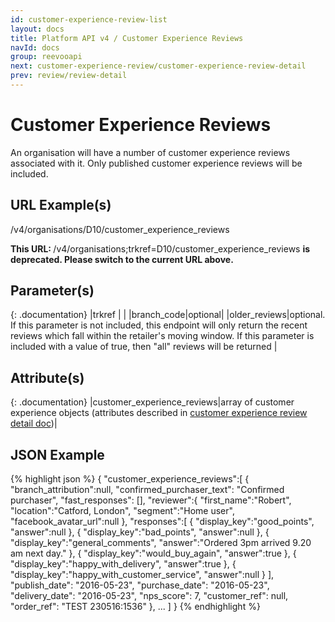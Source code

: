 ```yaml
---
id: customer-experience-review-list
layout: docs
title: Platform API v4 / Customer Experience Reviews
navId: docs
group: reevooapi
next: customer-experience-review/customer-experience-review-detail
prev: review/review-detail
---
```


# Customer Experience Reviews
An organisation will have a number of customer experience reviews associated with it.
Only published customer experience reviews will be included.



## URL Example(s)
/v4/organisations/D10/customer_experience_reviews

<div class="warning">
  <strong>This URL: </strong>
  /v4/organisations;trkref=D10/customer_experience_reviews
  <strong> is deprecated. Please switch to the current URL above.</strong><br/>
</div>

## Parameter(s)

{: .documentation}
|trkref     |        |
|branch_code|optional|
|older_reviews|optional. If this parameter is not included, this endpoint will only return the recent reviews which fall within the retailer's moving window. If this parameter is included with a value of true, then "all" reviews will be returned |

## Attribute(s)

{: .documentation}
|customer_experience_reviews|array of customer experience objects (attributes described in [customer experience review detail doc](../customer-experience-review-detail))|

## JSON Example
{% highlight json %}
{
   "customer_experience_reviews":[
      {
         "branch_attribution":null,
         "confirmed_purchaser_text": "Confirmed purchaser",
         "fast_responses": [],
         "reviewer":{
            "first_name":"Robert",
            "location":"Catford, London",
            "segment":"Home user",
            "facebook_avatar_url":null
         },
         "responses":[
            {
               "display_key":"good_points",
               "answer":null
            },
            {
               "display_key":"bad_points",
               "answer":null
            },
            {
               "display_key":"general_comments",
               "answer":"Ordered 3pm arrived 9.20 am next day."
            },
            {
               "display_key":"would_buy_again",
               "answer":true
            },
            {
               "display_key":"happy_with_delivery",
               "answer":true
            },
            {
               "display_key":"happy_with_customer_service",
               "answer":null
            }
         ],
         "publish_date": "2016-05-23",
         "purchase_date": "2016-05-23",
         "delivery_date": "2016-05-23",
         "nps_score": 7,
         "customer_ref": null,
         "order_ref": "TEST 230516:1536"
      },
      ...
   ]
}
{% endhighlight %}
